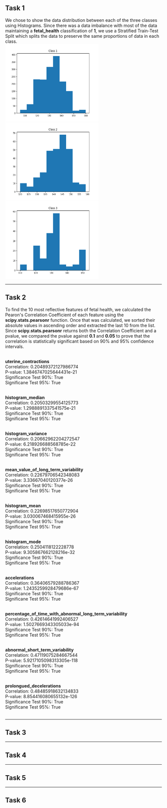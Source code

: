 <h2>Task 1</h2>
We chose to show the data distribution between each of the three classes using Histograms. Since there was a data imbalance with most of the data maintaining a <b>fetal_health</b> classification of <b>1</b>, we use a Stratified Train-Test Split which splits the data to preserve the same proportions of data in each class.
<div>
  <img src="https://github.com/johannanguyen/fetal_health/blob/master/screenshots/distribution1.png" height="250" width="300">
  <img src="https://github.com/johannanguyen/fetal_health/blob/master/screenshots/distribution2.png" height="250" width="300">
  <img src="https://github.com/johannanguyen/fetal_health/blob/master/screenshots/distribution3.png" height="250" width="300">
</div>
<hr>

<h2>Task 2</h2>
To find the 10 most reflective features of fetal health, we calculated the Pearon's Correlation Coefficient of each feature using the <b>scipy.stats.pearsonr</b> function. Once that was calculated, we sorted their absolute values in ascending order and extracted the last 10 from the list. Since <b>scipy.stats.pearsonr</b> returns both the Correlation Coefficient and a pvalue, we compared the pvalue against <b>0.1</b> and <b>0.05</b> to prove that the correlation is statistically significant based on 90% and 95% confidence intervals.<br><br>

<b>uterine_contractions</b><br>
Correlation: 0.20489372127986774<br>
P-value: 1.3846747025644431e-21<br>
Significance Test 90%: True<br>
Significane Test 95%: True<br><br>

<b>histogram_median</b><br>
Correlation: 0.20503299554125773<br>
P-value: 1.2988891337541575e-21<br>
Significance Test 90%: True<br>
Significane Test 95%: True<br><br>

<b>histogram_variance</b><br>
Correlation: 0.20662962204272547<br>
P-value: 6.218926688568785e-22<br>
Significance Test 90%: True<br>
Significane Test 95%: True<br><br>

<b>mean_value_of_long_term_variability</b><br>
Correlation: 0.22679706542348083<br>
P-value: 3.33667040120377e-26<br>
Significance Test 90%: True<br>
Significane Test 95%: True<br><br>

<b>histogram_mean</b><br>
Correlation: 0.22698517650772904<br>
P-value: 3.030067468415955e-26<br>
Significance Test 90%: True<br>
Significane Test 95%: True<br><br>

<b>histogram_mode</b><br>
Correlation: 0.2504118122228778<br>
P-value: 9.305867662128216e-32<br>
Significance Test 90%: True<br>
Significane Test 95%: True<br><br>

<b>accelerations</b><br>
Correlation: 0.36406579288786367<br>
P-value: 1.2435259928479686e-67<br>
Significance Test 90%: True<br>
Significane Test 95%: True<br><br>

<b>percentage_of_time_with_abnormal_long_term_variability</b><br>
Correlation: 0.42614641992406527<br>
P-value: 1.5027669343305033e-94<br>
Significance Test 90%: True<br>
Significane Test 95%: True<br><br>

<b>abnormal_short_term_variability</b><br>
Correlation: 0.47119075284667544<br>
P-value: 5.9217105098313305e-118<br>
Significance Test 90%: True<br>
Significane Test 95%: True<br><br>

<b>prolongued_decelerations</b><br>
Correlation: 0.48485918632134833<br>
P-value: 8.854416080655132e-126<br>
Significance Test 90%: True<br>
Significane Test 95%: True<br><br>
<hr>

<h2>Task 3</h2>
<hr>

<h2>Task 4</h2>
<hr>

<h2>Task 5</h2>
<hr>

<h2>Task 6</h2>
